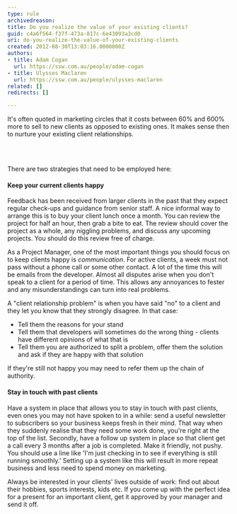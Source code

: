```yaml
---
type: rule
archivedreason: 
title: Do you realize the value of your existing clients?
guid: c4a6f564-f37f-473a-817c-6e43093a3cd0
uri: do-you-realize-the-value-of-your-existing-clients
created: 2012-08-30T13:03:16.0000000Z
authors:
- title: Adam Cogan
  url: https://ssw.com.au/people/adam-cogan
- title: Ulysses Maclaren
  url: https://ssw.com.au/people/ulysses-maclaren
related: []
redirects: []

---
```



<p>​
                    It's often quoted in marketing circles that it costs between 60% and 600% more to
                    sell to new clients as opposed to existing ones. It makes sense then to nurture
                    your existing client relationships.
                <br></p>
<br><excerpt class='endintro'></excerpt><br>
<p>There are two strategies that need to be employed here&#58;</p>
<h4>Keep your current clients happy​</h4>
                <p>Feedback has been received&#160;from larger clients in the past that they expect regular
                    check-ups​ and guidance from senior staff. A nice informal way to arrange this is
                    to buy your client lunch once&#160;a month. You can review the project for half an hour,
                    then grab a bite to eat. The review should cover the project as a whole, any niggling
                    problems, and discuss any upcoming projects. You should&#160;do this review free of charge.
                </p>
                <p>
                    As a Project Manager, one of the most important things you should focus on to keep
                    clients happy is <i>communication</i>. For active clients, a week must not pass
                    without a phone call or some other contact. A lot of the time this will be emails
                    from the developer. Almost all disputes arise when you don't speak to a client for
                    a period of time. This allows any annoyances to fester and any misunderstandings
                    can turn into real problems.
                </p>
                <p>
                    A &quot;client relationship problem&quot; is when you have said &quot;no&quot; to
                    a client and they let you know that they strongly disagree. In that case&#58;
                </p>
                <ul>
                    <li>Tell them the reasons for your stand</li>
                    <li>Tell them that developers will sometimes do the wrong thing - clients have different
                        opinions of what that is</li>
                    <li>Tell them you are authorized to split a problem, offer them the solution and ask if they
                        are happy with that solution</li>
                </ul>
                <p>
                    If they're still not happy you may need to refer them up the chain of authority.
                </p>
                <h4>Stay in touch with past clients</h4>
                <p>
                    Have a system in place that allows you to stay in touch with past clients,
                    even ones you&#160;may not have spoken to in a while&#58; send a useful newsletter
                    to subscribers so your business keeps fresh in their mind. That way when they suddenly
                    realise that they need some work done, you're right at the top of the list. Secondly,
                    have a follow up system in place so that client get a call every 3 months
                    after a job is completed. Make it friendly, not pushy.
                    You should use a line like 'I'm just checking in to see if everything is still running
                    smoothly.' Setting up a system like this will result in more repeat business and
                    less need to spend money on marketing.
                </p>
                <p>
                    Always be interested in your clients' lives outside of work&#58; find out about their hobbies, sports interests, 
                    kids etc. If you come up with the perfect idea for a present for an important client, get it approved by 
                    your manager and send it off.
                </p>


